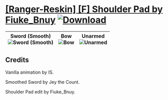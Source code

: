 # [\[Ranger-Reskin\] \[F\] Shoulder Pad by Fiuke_Bnuy](https://github.com/Klokinator/FE-Repo/tree/main/Battle%20Animations/Mounted%20-%20Cavs,%20Paladins,%20Rangers/%5BRanger-Reskin%5D%20%5BF%5D%20Shoulder%20Pad%20by%20Fiuke_Bnuy) [![Download](https://img.shields.io/badge/Download--red?style=social&logo=github)](https://minhaskamal.github.io/DownGit/#/home?url=https://github.com/Klokinator/FE-Repo/tree/main/Battle%20Animations/Mounted%20-%20Cavs,%20Paladins,%20Rangers/%5BRanger-Reskin%5D%20%5BF%5D%20Shoulder%20Pad%20by%20Fiuke_Bnuy)

| <b>Sword (Smooth)</b><br/><img alt="Sword (Smooth)" src="https://raw.githubusercontent.com/Klokinator/FE-Repo/main/Battle%20Animations/Mounted%20-%20Cavs,%20Paladins,%20Rangers/%5BRanger-Reskin%5D%20%5BF%5D%20Shoulder%20Pad%20by%20Fiuke_Bnuy/1.%20Sword%20(Smooth)/Sword.gif"/> | <b>Bow</b><br/><img alt="Bow" src="https://raw.githubusercontent.com/Klokinator/FE-Repo/main/Battle%20Animations/Mounted%20-%20Cavs,%20Paladins,%20Rangers/%5BRanger-Reskin%5D%20%5BF%5D%20Shoulder%20Pad%20by%20Fiuke_Bnuy/5.%20Bow/Bow.gif"/> | <b>Unarmed</b><br/><img alt="Unarmed" src="https://raw.githubusercontent.com/Klokinator/FE-Repo/main/Battle%20Animations/Mounted%20-%20Cavs,%20Paladins,%20Rangers/%5BRanger-Reskin%5D%20%5BF%5D%20Shoulder%20Pad%20by%20Fiuke_Bnuy/8.%20Unarmed/Unarmed.gif"/> |
| :---: | :---: | :---: |

## Credits

Vanilla animation by IS.

Smoothed Sword by Jey the Count.

Shoulder Pad edit by Fiuke_Bnuy.

